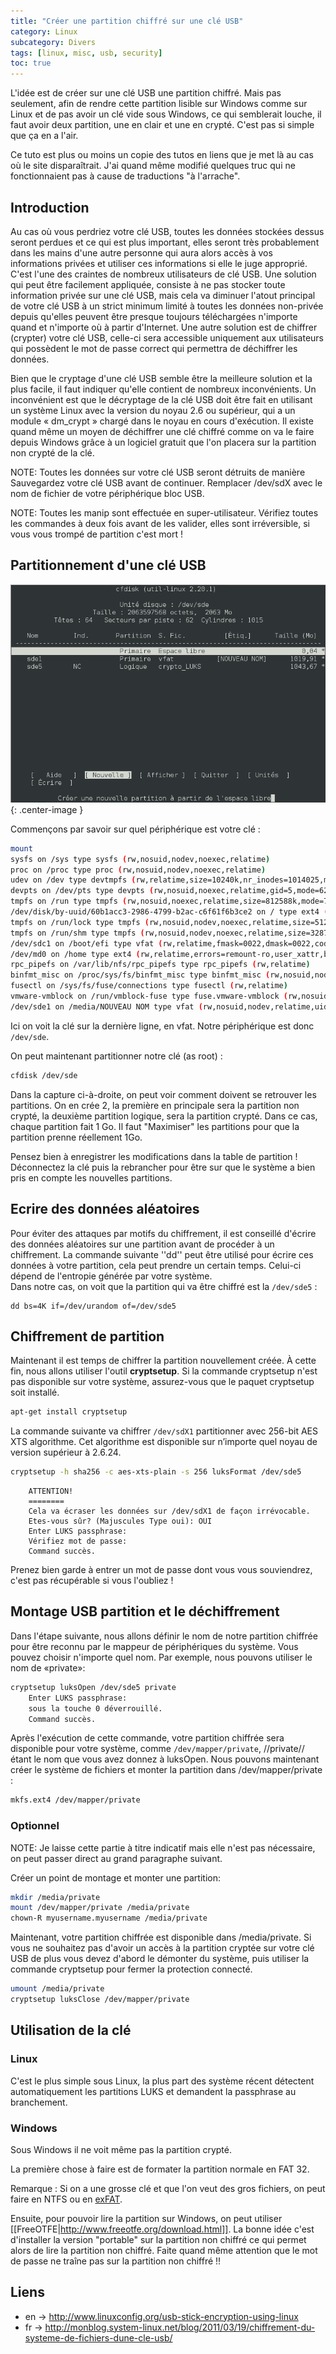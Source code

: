 ```yaml
---
title: "Créer une partition chiffré sur une clé USB"
category: Linux
subcategory: Divers
tags: [linux, misc, usb, security]
toc: true
---
```


L'idée est de créer sur une clé USB une partition chiffré. Mais pas seulement, afin de rendre cette partition lisible sur Windows comme sur 
Linux et de pas avoir un clé vide sous Windows, ce qui semblerait louche, il faut avoir deux partition, une en clair et une en crypté. 
C'est pas si simple que ça en a l'air.

<!-- more -->

Ce tuto est plus ou moins un copie des tutos en liens que je met là au cas où le site disparaîtrait. 
J'ai quand même modifié quelques truc qui ne fonctionnaient pas à cause de traductions "à l'arrache".

## Introduction
Au cas où vous perdriez votre clé USB, toutes les données stockées dessus seront perdues et ce qui est plus important, 
elles seront très probablement dans les mains d'une autre personne qui aura alors accès à vos informations privées et utiliser ces informations 
si elle le juge approprié. C'est l'une des craintes de nombreux utilisateurs de clé USB. Une solution qui peut être facilement appliquée, consiste à ne 
pas stocker toute information privée sur une clé USB, mais cela va diminuer l'atout principal de votre clé USB à un strict minimum limité à toutes les 
données non-privée depuis qu'elles peuvent être presque toujours téléchargées n'importe quand et n'importe où à partir d'Internet. Une autre solution 
est de chiffrer (crypter) votre clé USB, celle-ci sera accessible uniquement aux utilisateurs qui possèdent le mot de passe correct qui permettra de 
déchiffrer les données.

Bien que le cryptage d'une clé USB semble être la meilleure solution et la plus facile, il faut indiquer qu'elle contient de nombreux inconvénients. 
Un inconvénient est que le décryptage de la clé USB doit être fait en utilisant un système Linux avec la version du noyau 2.6 ou supérieur, qui a un 
module « dm_crypt » chargé dans le noyau en cours d'exécution. Il existe quand même un moyen de déchiffrer une clé chiffré comme on va le faire depuis 
Windows grâce à un logiciel gratuit que l'on placera sur la partition non crypté de la clé.

NOTE:
Toutes les données sur votre clé USB seront détruits de manière Sauvegardez votre clé USB avant de continuer. 
Remplacer /dev/sdX avec le nom de fichier de votre périphérique bloc USB.

NOTE: Toutes les manip sont effectuée en super-utilisateur. Vérifiez toutes les commandes à deux fois avant de les valider, elles sont irréversible, 
si vous vous trompé de partition c'est mort !

## Partitionnement d'une clé USB
![Luks](.doc/luks-01.png){: .center-image }


Commençons par savoir sur quel périphérique est votre clé :

``` sh
mount
sysfs on /sys type sysfs (rw,nosuid,nodev,noexec,relatime)
proc on /proc type proc (rw,nosuid,nodev,noexec,relatime)
udev on /dev type devtmpfs (rw,relatime,size=10240k,nr_inodes=1014025,mode=755)
devpts on /dev/pts type devpts (rw,nosuid,noexec,relatime,gid=5,mode=620,ptmxmode=000)
tmpfs on /run type tmpfs (rw,nosuid,noexec,relatime,size=812588k,mode=755)
/dev/disk/by-uuid/60b1acc3-2986-4799-b2ac-c6f61f6b3ce2 on / type ext4 (rw,relatime,errors=remount-ro,user_xattr,barrier=1,data=ordered)
tmpfs on /run/lock type tmpfs (rw,nosuid,nodev,noexec,relatime,size=5120k)
tmpfs on /run/shm type tmpfs (rw,nosuid,nodev,noexec,relatime,size=3287720k)
/dev/sdc1 on /boot/efi type vfat (rw,relatime,fmask=0022,dmask=0022,codepage=cp437,iocharset=utf8,shortname=mixed,errors=remount-ro)
/dev/md0 on /home type ext4 (rw,relatime,errors=remount-ro,user_xattr,barrier=1,stripe=128,data=ordered)
rpc_pipefs on /var/lib/nfs/rpc_pipefs type rpc_pipefs (rw,relatime)
binfmt_misc on /proc/sys/fs/binfmt_misc type binfmt_misc (rw,nosuid,nodev,noexec,relatime)
fusectl on /sys/fs/fuse/connections type fusectl (rw,relatime)
vmware-vmblock on /run/vmblock-fuse type fuse.vmware-vmblock (rw,nosuid,nodev,relatime,user_id=0,group_id=0,default_permissions,allow_other)
/dev/sde1 on /media/NOUVEAU NOM type vfat (rw,nosuid,nodev,relatime,uid=1000,gid=1000,fmask=0022,dmask=0077,codepage=cp437,iocharset=utf8,shortname=mixed,showexec,utf8,flush,errors=remount-ro,uhelper=udisks)
```

Ici on voit la clé sur la dernière ligne, en vfat. Notre périphérique est donc `/dev/sde`.

On peut maintenant partitionner notre clé (as root) : 

``` sh
cfdisk /dev/sde
```

Dans la capture ci-à-droite, on peut voir comment doivent se retrouver les partitions. On en crée 2, la première en principale sera la partition non crypté, 
la deuxième partition logique, sera la partition crypté. Dans ce cas, chaque partition fait 1 Go. Il faut "Maximiser" les partitions pour que la 
partition prenne réellement 1Go.

Pensez bien à enregistrer les modifications dans la table de partition !
Déconnectez la clé puis la rebrancher pour être sur que le système a bien pris en compte les nouvelles partitions.

## Ecrire des données aléatoires
Pour éviter des attaques par motifs du chiffrement, il est conseillé d'écrire des données aléatoires sur une partition avant de procéder à un chiffrement. 
La commande suivante ''dd'' peut être utilisé pour écrire ces données à votre partition, cela peut prendre un certain temps. Celui-ci dépend de l'entropie 
générée par votre système.<br/>
Dans notre cas, on voit que la partition qui va être chiffré est la `/dev/sde5` :

```
dd bs=4K if=/dev/urandom of=/dev/sde5
```

## Chiffrement de partition
Maintenant il est temps de chiffrer la partition nouvellement créée. À cette fin, nous allons utiliser l'outil **cryptsetup**. Si la commande cryptsetup n'est pas disponible sur votre système, assurez-vous que le paquet cryptsetup soit installé. 

``` bash
apt-get install cryptsetup
```

La commande suivante va chiffrer `/dev/sdX1` partitionner avec 256-bit AES XTS algorithme. Cet algorithme est disponible sur n’importe quel noyau 
de version supérieur à 2.6.24.

``` bash
cryptsetup -h sha256 -c aes-xts-plain -s 256 luksFormat /dev/sde5
```

```
    ATTENTION!
    ========
    Cela va écraser les données sur /dev/sdX1 de façon irrévocable.
    Etes-vous sûr? (Majuscules Type oui): OUI
    Enter LUKS passphrase:
    Vérifiez mot de passe:
    Command succès.
```

Prenez bien garde à entrer un mot de passe dont vous vous souviendrez, c'est pas récupérable si vous l'oubliez !

## Montage USB partition et le déchiffrement
Dans l'étape suivante, nous allons définir le nom de notre partition chiffrée pour être reconnu par le mappeur de périphériques du système. 
Vous pouvez choisir n'importe quel nom. Par exemple, nous pouvons utiliser le nom de «private»:

``` bash
cryptsetup luksOpen /dev/sde5 private
    Enter LUKS passphrase:
    sous la touche 0 déverrouillé.
    Command succès.
```

Après l'exécution de cette commande, votre partition chiffrée sera disponible pour votre système, comme `/dev/mapper/private`, //private// étant le nom que 
vous avez donnez à luksOpen. Nous pouvons maintenant créer le système de fichiers et monter la partition dans /dev/mapper/private :

``` bash
mkfs.ext4 /dev/mapper/private
```

### Optionnel
NOTE: Je laisse cette partie à titre indicatif mais elle n'est pas nécessaire, on peut passer direct au grand paragraphe suivant.

Créer un point de montage et monter une partition:

``` bash
mkdir /media/private
mount /dev/mapper/private /media/private
chown-R myusername.myusername /media/private
```

Maintenant, votre partition chiffrée est disponible dans /media/private. Si vous ne souhaitez pas d'avoir un accès à la partition cryptée sur votre 
clé USB de plus vous devez d'abord le démonter du système, puis utiliser la commande cryptsetup pour fermer la protection connecté.

``` bash
umount /media/private
cryptsetup luksClose /dev/mapper/private
```
    
## Utilisation de la clé
### Linux
C'est le plus simple sous Linux, la plus part des système récent détectent automatiquement les partitions LUKS et demandent la passphrase au branchement.

### Windows
Sous Windows il ne voit même pas la partition crypté. 

La première chose à faire est de formater la partition normale en FAT 32. 

Remarque : Si on a une grosse clé et que l'on veut des gros fichiers, on peut faire en NTFS ou en 
[exFAT](https://mabouali.wordpress.com/2012/10/27/exfat-for-your-usb-flash-drives/).

Ensuite, pour pouvoir lire la partition sur Windows, on peut utiliser [[FreeOTFE|http://www.freeotfe.org/download.html]]. 
La bonne idée c'est d'installer la version "portable" sur la partition non chiffré ce qui permet alors de lire la partition non chiffré. 
Faite quand même attention que le mot de passe ne traîne pas sur la partition non chiffré !!

## Liens
  * en &rarr; <http://www.linuxconfig.org/usb-stick-encryption-using-linux>
  * fr &rarr; <http://monblog.system-linux.net/blog/2011/03/19/chiffrement-du-systeme-de-fichiers-dune-cle-usb/>

